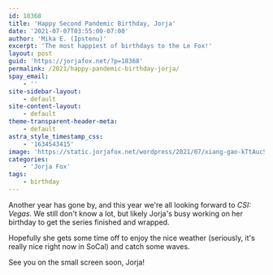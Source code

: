 ```yaml
---
id: 18368
title: 'Happy Second Pandemic Birthday, Jorja'
date: '2021-07-07T03:55:00-07:00'
author: 'Mika E. (Ipstenu)'
excerpt: 'The most happiest of birthdays to the Le Fox!'
layout: post
guid: 'https://jorjafox.net/?p=18368'
permalink: /2021/happy-pandemic-birthday-jorja/
spay_email:
    - ''
site-sidebar-layout:
    - default
site-content-layout:
    - default
theme-transparent-header-meta:
    - default
astra_style_timestamp_css:
    - '1634543415'
image: 'https://static.jorjafox.net/wordpress/2021/07/xiang-gao-kTtAucS9Kls-unsplash.jpg'
categories:
    - 'Jorja Fox'
tags:
    - birthday
---
```


Another year has gone by, and this year we're all looking forward to <em>CSI: Vegas</em>. We still don't know a lot, but likely Jorja's busy working on her birthday to get the series finished and wrapped.

Hopefully she gets some time off to enjoy the nice weather (seriously, it's really nice right now in SoCal) and catch some waves.

See you on the small screen soon, Jorja!

<figure class="wp-block-image size-large"><img src="https://static.jorjafox.net/wordpress/2021/07/toa-heftiba-nETT5VTozM0-unsplash-960x945.jpg" alt="" class="wp-image-18369"/></figure>
